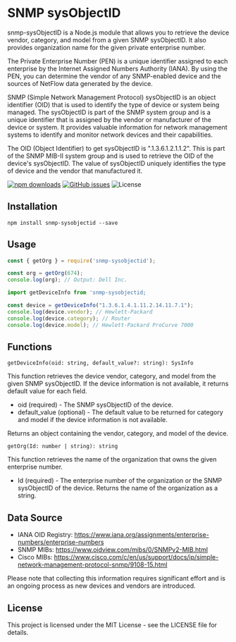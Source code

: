 # SNMP sysObjectID
snmp-sysObjectID is a Node.js module that allows you to retrieve the device vendor, category, and model from a given SNMP sysObjectID. It also provides organization name for the given private enterprise number.

The Private Enterprise Number (PEN) is a unique identifier assigned to each enterprise by the Internet Assigned Numbers Authority (IANA). By using the PEN, you can determine the vendor of any SNMP-enabled device and the sources of NetFlow data generated by the device.

SNMP (Simple Network Management Protocol) sysObjectID is an object identifier (OID) that is used to identify the type of device or system being managed. The sysObjectID is part of the SNMP system group and is a unique identifier that is assigned by the vendor or manufacturer of the device or system. It provides valuable information for network management systems to identify and monitor network devices and their capabilities.

The OID (Object Identifier) to get sysObjectID is ".1.3.6.1.2.1.1.2". This is part of the SNMP MIB-II system group and is used to retrieve the OID of the device's sysObjectID. The value of sysObjectID uniquely identifies the type of device and the vendor that manufactured it.

[![npm downloads](https://img.shields.io/npm/dt/snmp-sysObjectID.svg)](https://www.npmjs.com/package/snmp-sysObjectID)
[![GitHub issues](https://img.shields.io/github/issues/parthiganesh/snmp-sysObjectID)](https://github.com/parthiganesh/snmp-sysObjectID/issues)
![License](https://img.shields.io/github/license/parthiganesh/snmp-sysObjectID)

## Installation
```
npm install snmp-sysobjectid --save
```

## Usage
```javascript
const { getOrg } = require('snmp-sysobjectid');

const org = getOrg(674);
console.log(org); // Output: Dell Inc.
```

```typescript
import getDeviceInfo from 'snmp-sysobjectid;

const device = getDeviceInfo("1.3.6.1.4.1.11.2.14.11.7.1");
console.log(device.vendor); // Hewlett-Packard
console.log(device.category); // Router
console.log(device.model); // Hewlett-Packard ProCurve 7000
```

## Functions

`getDeviceInfo(oid: string, default_value?: string): SysInfo`

This function retrieves the device vendor, category, and model from the given SNMP sysObjectID. If the device information is not available, it returns default value for each field.

 * oid (required) - The SNMP sysObjectID of the device.
 * default_value (optional) - The default value to be returned for category and model if the device information is not available.

Returns an object containing the vendor, category, and model of the device.

`getOrg(Id: number | string): string`

This function retrieves the name of the organization that owns the given enterprise number.

 * Id (required) - The enterprise number of the organization or the SNMP sysObjectID of the device.
Returns the name of the organization as a string.

## Data Source
- IANA OID Registry: https://www.iana.org/assignments/enterprise-numbers/enterprise-numbers
- SNMP MIBs: https://www.oidview.com/mibs/0/SNMPv2-MIB.html
- Cisco MIBs: https://www.cisco.com/c/en/us/support/docs/ip/simple-network-management-protocol-snmp/9108-15.html

Please note that collecting this information requires significant effort and is an ongoing process as new devices and vendors are introduced.

## License
This project is licensed under the MIT License - see the LICENSE file for details.
